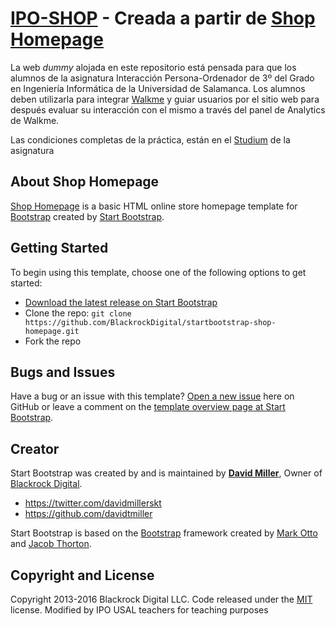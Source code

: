 # [IPO-SHOP](https://juan-cb.github.io/IPO-shop/) - Creada a partir de [Shop Homepage](http://startbootstrap.com/template-overviews/shop-homepage/)

La web _dummy_ alojada en este repositorio está pensada para que los alumnos de la asignatura Interacción Persona-Ordenador de 3º del Grado en Ingeniería Informática de la Universidad de Salamanca.
Los alumnos deben utilizarla para integrar [Walkme](http://walkme.com) y guiar usuarios por el sitio web para después evaluar su interacción con el mismo a través del panel de Analytics de Walkme.

Las condiciones completas de la práctica, están en el [Studium](http://studium.usal.es) de la asignatura

## About Shop Homepage

[Shop Homepage](http://startbootstrap.com/template-overviews/shop-homepage/) is a basic HTML online store homepage template for [Bootstrap](http://getbootstrap.com/) created by [Start Bootstrap](http://startbootstrap.com/).

## Getting Started

To begin using this template, choose one of the following options to get started:
* [Download the latest release on Start Bootstrap](http://startbootstrap.com/template-overviews/shop-homepage/)
* Clone the repo: `git clone https://github.com/BlackrockDigital/startbootstrap-shop-homepage.git`
* Fork the repo

## Bugs and Issues

Have a bug or an issue with this template? [Open a new issue](https://github.com/BlackrockDigital/startbootstrap-shop-homepage/issues) here on GitHub or leave a comment on the [template overview page at Start Bootstrap](http://startbootstrap.com/template-overviews/shop-homepage/).

## Creator

Start Bootstrap was created by and is maintained by **[David Miller](http://davidmiller.io/)**, Owner of [Blackrock Digital](http://blackrockdigital.io/).

* https://twitter.com/davidmillerskt
* https://github.com/davidtmiller

Start Bootstrap is based on the [Bootstrap](http://getbootstrap.com/) framework created by [Mark Otto](https://twitter.com/mdo) and [Jacob Thorton](https://twitter.com/fat).

## Copyright and License

Copyright 2013-2016 Blackrock Digital LLC. Code released under the [MIT](https://github.com/BlackrockDigital/startbootstrap-shop-homepage/blob/gh-pages/LICENSE) license.
Modified by IPO USAL teachers for teaching purposes